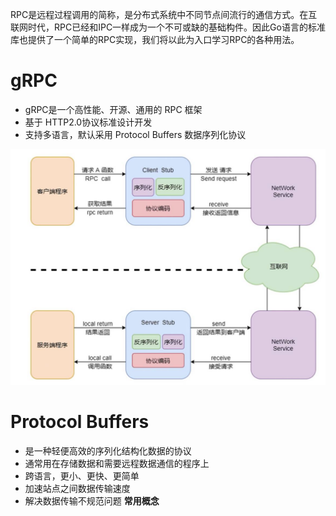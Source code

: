 <!--
 * @Author: your name
 * @Date: 2021-05-21 17:45:04
 * @LastEditTime: 2021-05-21 17:45:16
 * @LastEditors: Please set LastEditors
 * @Description: In User Settings Edit
 * @FilePath: /go_notes/RPC框架/RPC入门.md
-->

RPC是远程过程调用的简称，是分布式系统中不同节点间流行的通信方式。在互联网时代，RPC已经和IPC一样成为一个不可或缺的基础构件。因此Go语言的标准库也提供了一个简单的RPC实现，我们将以此为入口学习RPC的各种用法。

# gRPC
- gRPC是一个高性能、开源、通用的 RPC 框架
- 基于 HTTP2.0协议标准设计开发
- 支持多语言，默认采用 Protocol Buffers 数据序列化协议

![](../assets/gRPC.jpg)

# Protocol Buffers
- 是一种轻便高效的序列化结构化数据的协议
- 通常用在存储数据和需要远程数据通信的程序上
- 跨语言，更小、更快、更简单
- 加速站点之间数据传输速度
- 解决数据传输不规范问题
<b>常用概念</b>
